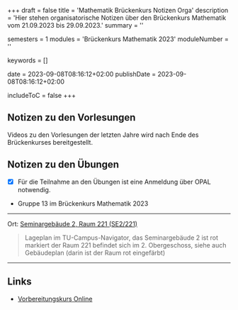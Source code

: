 +++
draft = false
title = 'Mathematik Brückenkurs Notizen Orga'
description = 'Hier stehen organisatorische Notizen über den Brückenkurs Mathematik vom 21.09.2023 bis 29.09.2023.'
summary = ''

semesters = 1
modules = 'Brückenkurs Mathematik 2023'
moduleNumber = ''

keywords = []

date = 2023-09-08T08:16:12+02:00
publishDate = 2023-09-08T08:16:12+02:00

includeToC = false
+++

## Notizen zu den Vorlesungen

Videos zu den Vorlesungen der letzten Jahre wird nach Ende des Brückenkurses bereitgestellt.

## Notizen zu den Übungen

- [x] Für die Teilnahme an den Übungen ist eine Anmeldung über OPAL notwendig.
- Gruppe 13 im Brückenkurs Mathematik 2023 	

---

Ort: [Seminargebäude 2, Raum 221 (SE2/221)](https://navigator.tu-dresden.de/karten/dresden/geb/se2/@13.738975,51.028833,17.z)
 
> Lageplan im TU-Campus-Navigator, das Seminargebäude 2 ist rot markiert
> der Raum 221 befindet sich im 2. Obergeschoss, siehe auch Gebäudeplan (darin ist der Raum rot eingefärbt)
     
---

## Links

- [Vorbereitungskurs Online](https://bildungsportal.sachsen.de/opal/auth/RepositoryEntry/11530829826/CourseNode/93771506803070/93771506803070/?3)
